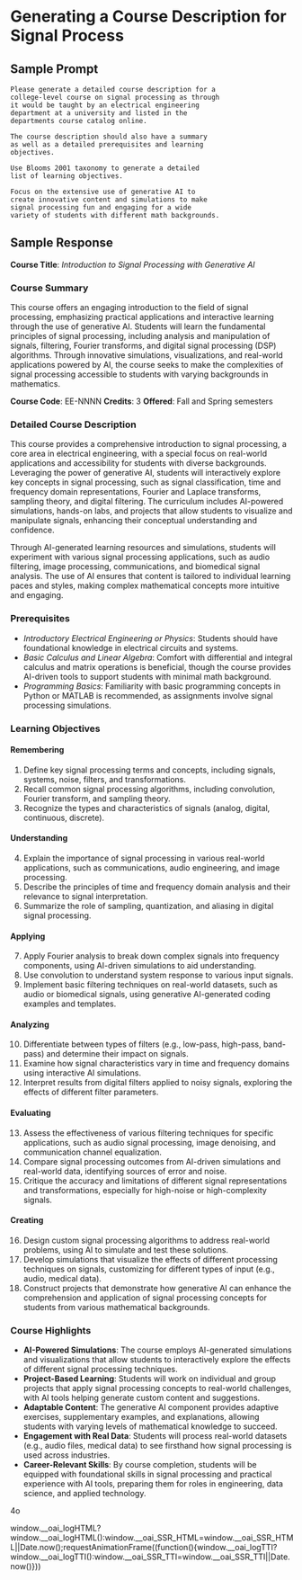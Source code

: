 # Generating a Course Description for Signal Process

## Sample Prompt

```linenums="0"
Please generate a detailed course description for a
college-level course on signal processing as through
it would be taught by an electrical engineering
department at a university and listed in the
departments course catalog online.

The course description should also have a summary
as well as a detailed prerequisites and learning
objectives.

Use Blooms 2001 taxonomy to generate a detailed
list of learning objectives.

Focus on the extensive use of generative AI to
create innovative content and simulations to make
signal processing fun and engaging for a wide
variety of students with different math backgrounds.
```

## Sample Response

**Course Title**: *Introduction to Signal Processing with Generative AI*


### Course Summary

This course offers an engaging introduction to the field of signal processing, emphasizing practical applications and interactive learning through the use of generative AI. Students will learn the fundamental principles of signal processing, including analysis and manipulation of signals, filtering, Fourier transforms, and digital signal processing (DSP) algorithms. Through innovative simulations, visualizations, and real-world applications powered by AI, the course seeks to make the complexities of signal processing accessible to students with varying backgrounds in mathematics.

**Course Code**: EE-NNNN
**Credits**: 3
**Offered**: Fall and Spring semesters

### Detailed Course Description

This course provides a comprehensive introduction to signal processing, a core area in electrical engineering, with a special focus on real-world applications and accessibility for students with diverse backgrounds. Leveraging the power of generative AI, students will interactively explore key concepts in signal processing, such as signal classification, time and frequency domain representations, Fourier and Laplace transforms, sampling theory, and digital filtering. The curriculum includes AI-powered simulations, hands-on labs, and projects that allow students to visualize and manipulate signals, enhancing their conceptual understanding and confidence.

Through AI-generated learning resources and simulations, students will experiment with various signal processing applications, such as audio filtering, image processing, communications, and biomedical signal analysis. The use of AI ensures that content is tailored to individual learning paces and styles, making complex mathematical concepts more intuitive and engaging.

### Prerequisites

-   *Introductory Electrical Engineering or Physics*: Students should have foundational knowledge in electrical circuits and systems.
-   *Basic Calculus and Linear Algebra*: Comfort with differential and integral calculus and matrix operations is beneficial, though the course provides AI-driven tools to support students with minimal math background.
-   *Programming Basics*: Familiarity with basic programming concepts in Python or MATLAB is recommended, as assignments involve signal processing simulations.

### Learning Objectives

#### Remembering

1.  Define key signal processing terms and concepts, including signals, systems, noise, filters, and transformations.
2.  Recall common signal processing algorithms, including convolution, Fourier transform, and sampling theory.
3.  Recognize the types and characteristics of signals (analog, digital, continuous, discrete).

#### Understanding

4.  Explain the importance of signal processing in various real-world applications, such as communications, audio engineering, and image processing.
5.  Describe the principles of time and frequency domain analysis and their relevance to signal interpretation.
6.  Summarize the role of sampling, quantization, and aliasing in digital signal processing.

#### Applying

7.  Apply Fourier analysis to break down complex signals into frequency components, using AI-driven simulations to aid understanding.
8.  Use convolution to understand system response to various input signals.
9.  Implement basic filtering techniques on real-world datasets, such as audio or biomedical signals, using generative AI-generated coding examples and templates.

#### Analyzing

10.  Differentiate between types of filters (e.g., low-pass, high-pass, band-pass) and determine their impact on signals.
11.  Examine how signal characteristics vary in time and frequency domains using interactive AI simulations.
12.  Interpret results from digital filters applied to noisy signals, exploring the effects of different filter parameters.

#### Evaluating

13.  Assess the effectiveness of various filtering techniques for specific applications, such as audio signal processing, image denoising, and communication channel equalization.
14.  Compare signal processing outcomes from AI-driven simulations and real-world data, identifying sources of error and noise.
15.  Critique the accuracy and limitations of different signal representations and transformations, especially for high-noise or high-complexity signals.

#### Creating

16.  Design custom signal processing algorithms to address real-world problems, using AI to simulate and test these solutions.
17.  Develop simulations that visualize the effects of different processing techniques on signals, customizing for different types of input (e.g., audio, medical data).
18.  Construct projects that demonstrate how generative AI can enhance the comprehension and application of signal processing concepts for students from various mathematical backgrounds.

### **Course Highlights**

-   **AI-Powered Simulations**: The course employs AI-generated simulations and visualizations that allow students to interactively explore the effects of different signal processing techniques.
-   **Project-Based Learning**: Students will work on individual and group projects that apply signal processing concepts to real-world challenges, with AI tools helping generate custom content and suggestions.
-   **Adaptable Content**: The generative AI component provides adaptive exercises, supplementary examples, and explanations, allowing students with varying levels of mathematical knowledge to succeed.
-   **Engagement with Real Data**: Students will process real-world datasets (e.g., audio files, medical data) to see firsthand how signal processing is used across industries.
-   **Career-Relevant Skills**: By course completion, students will be equipped with foundational skills in signal processing and practical experience with AI tools, preparing them for roles in engineering, data science, and applied technology.

4o

window.\_\_oai\_logHTML?window.\_\_oai\_logHTML():window.\_\_oai\_SSR\_HTML=window.\_\_oai\_SSR\_HTML||Date.now();requestAnimationFrame((function(){window.\_\_oai\_logTTI?window.\_\_oai\_logTTI():window.\_\_oai\_SSR\_TTI=window.\_\_oai\_SSR\_TTI||Date.now()}))

